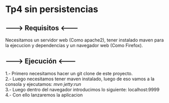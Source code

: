 # Tp4 sin persistencias
                                               
## **---> Requisitos <---**

Necesitamos un servidor web (Como apache2), tener instalado maven para la ejecucion y dependencias y un navegador web (Como Firefox).

## **---> Ejecución <---**

1.- Primero necesitamos hacer un git clone de este proyecto. <br>
2.- Luego necesitamos tener maven instalado, luego de eso vamos a la consola y ejecutamos: *mvn jetty:run* <br>
3.- Luego dentro del navegador introducimos lo siguiente: localhost:9999 <br>
4.- Con ello lanzaremos la aplicacion
